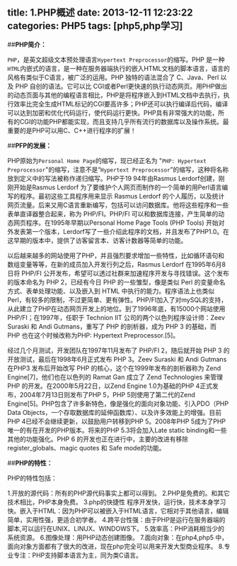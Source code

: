 title: 1.PHP概述
date: 2013-12-11 12:23:22
categories: PHP5
tags: [php5,php学习]
---
##**PHP简介：**

`PHP`，是英文超级文本预处理语言`Hypertext Preprocessor`的缩写。PHP 是一种`HTML`内嵌式的语言，是一种在服务器端执行的嵌入HTML文档的脚本语言，语言的风格有类似于C语言，被广泛的运用。PHP 独特的语法混合了 C、Java、Perl 以及 PHP 自创的语法。它可以比 CGI或者Perl更快速的执行动态网页。用PHP做出的动态页面与其他的编程语言相比，PHP是将程序嵌入到HTML文档中去执行，执行效率比完全生成HTML标记的CGI要高许多；PHP还可以执行编译后代码，编译可以达到加密和优化代码运行，使代码运行更快。PHP具有非常强大的功能，所有的CGI的功能PHP都能实现，而且支持几乎所有流行的数据库以及操作系统。最重要的是PHP可以用C、C++进行程序的扩展！
<!-- more -->
##**PFP的发展：**

PHP原始为`Personal Home Page`的缩写，现已经正名为 "`PHP: Hypertext Preprocessor`"的缩写，注意不是“`Hypertext Preprocessor`”的缩写，这种将名称放到定义中的写法被称作递归缩写。PHP于19 94年由Rasmus Lerdorf创建，刚刚开始是Rasmus Lerdorf 为了要维护个人网页而制作的一个简单的用Perl语言编写的程序。最初这些工具程序用来显示 Rasmus Lerdorf 的个人履历，以及统计网页流量。后来又用C语言重新编写，包括可以访问数据库。他将这些程序和一些表单直译器整合起来，称为 PHP/FI。PHP/FI 可以和数据库连接，产生简单的动态网页程序。在1995年早期以Personal Home Page Tools (PHP Tools) 开始对外发表第一个版本，Lerdorf写了一些介绍此程序的文档，并且发布了PHP1.0。在这早期的版本中，提供了访客留言本、访客计数器等简单的功能。

以后越来越多的网站使用了PHP，并且强烈要求增加一些特性，比如循环语句和数组变量等等，在新的成员加入开发行列之后，Rasmus Lerdorf 在1995年6月8日将 PHP/FI 公开发布，希望可以透过社群来加速程序开发与寻找错误。这个发布的版本命名为 PHP 2，已经有今日 PHP 的一些雏型，像是类似 Perl 的变量命名方式、表单处理功能、以及嵌入到 HTML 中执行的能力。程序语法上也类似 Perl，有较多的限制，不过更简单、更有弹性。PHP/FI加入了对mySQL的支持，从此建立了PHP在动态网页开发上的地位。到了1996年底，有15000个网站使用 PHP/FI；在1997年，任职于 Technion IIT 公司的两个以色列程序设计师：Zeev Suraski 和 Andi Gutmans，重写了 PHP 的剖析器，成为 PHP 3 的基础，而 PHP 也在这个时候改称为PHP: Hypertext Preprocessor.[5]。

经过几个月测试，开发团队在1997年11月发布了 PHP/FI 2，随后就开始 PHP 3 的开放测试，最后在1998年6月正式发布 PHP 3。Zeev Suraski 和 Andi Gutmans 在PHP3 发布后开始改写 PHP 的核心，这个在1999年发布的剖析器称为 Zend Engine[7]，他们也在以色列的 Ramat Gan 成立了 Zend Technologies 来管理 PHP 的开发。在2000年5月22日，以Zend Engine 1.0为基础的PHP 4正式发布，2004年7月13日则发布了PHP 5，PHP 5则使用了第二代的Zend Engine[5]。PHP包含了许多新特色，像是强化的面向对象功能、引入PDO（PHP Data Objects，一个存取数据库的延伸函数库）、以及许多效能上的增强。目前PHP 4已经不会继续更新，以鼓励用户转移到PHP 5。2008年PHP 5成为了PHP唯一的有在开发的PHP版本。将来的PHP 5.3将会加入Late static binding和一些其他的功能强化。PHP 6 的开发也正在进行中，主要的改进有移除register_globals、magic quotes 和 Safe mode的功能。

##**PHP的特性：**

PHP的特性包括：

1.开放的源代码：所有的PHP源代码事实上都可以得到。
2.PHP是免费的。和其它技术相比，PHP本身免费。
3.php的快捷性 程序开发快，运行快，技术本身学习快。嵌入于HTML：因为PHP可以被嵌入于HTML语言，它相对于其他语言，编辑简单，实用性强，更适合初学者。
4.跨平台性强：由于PHP是运行在服务器端的脚本,可以运行在UNIX、LINUX、WINDOWS下。
5.效率高：PHP消耗相当少的系统资源。
6.图像处理：用PHP动态创建图像。
7.面向对象：在php4,php5 中，面向对象方面都有了很大的改进，现在php完全可以用来开发大型商业程序。
8.专业专注：PHP支持脚本语言为主，同为类C语言。